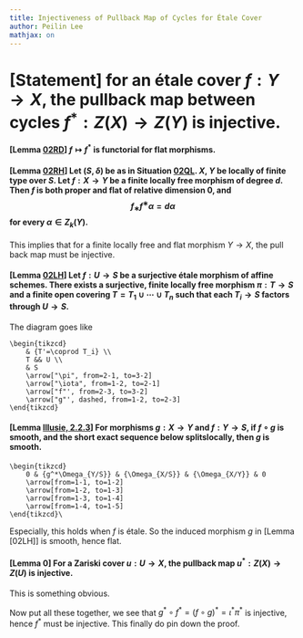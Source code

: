 ```yaml
---
title: Injectiveness of Pullback Map of Cycles for Étale Cover
author: Peilin Lee
mathjax: on
---
```


# [Statement] for an étale cover $f:Y\rightarrow X$, the pullback map between cycles $f^*:Z(X)\rightarrow Z(Y)$ is injective.

#### [Lemma [02RD](https://stacks.math.columbia.edu/tag/02RD)] $f\mapsto f^*$ is functorial for flat morphisms.

#### [Lemma [02RH](https://stacks.math.columbia.edu/tag/02RH)] Let $(S,δ)$ be as in Situation [02QL](https://stacks.math.columbia.edu/tag/02QL). $X$, $Y$ be locally of finite type over $S$. Let $f:X\rightarrow Y$ be a finite locally free morphism of degree $d$. Then $f$ is both proper and flat of relative dimension $0$, and $$f_∗f^∗\alpha=d\alpha$$ for every $\alpha\in Z_k(Y)$.

This implies that for a finite locally free and flat morphism $Y\rightarrow X$, the pull back map must be injective.

#### [Lemma [02LH](https://stacks.math.columbia.edu/tag/02LH)] Let $f:U\rightarrow S$ be a surjective étale morphism of affine schemes. There exists a surjective, finite locally free morphism $\pi:T\rightarrow S$ and a finite open covering $T=T_1\cup\cdots\cup T_n$ such that each $T_i\rightarrow S$ factors through $U\rightarrow S$. 

The diagram goes like
```rawlatex
\begin{tikzcd}
	& {T'=\coprod T_i} \\
	T && U \\
	& S
	\arrow["\pi", from=2-1, to=3-2]
	\arrow["\iota", from=1-2, to=2-1]
	\arrow["f"', from=2-3, to=3-2]
	\arrow["g"', dashed, from=1-2, to=2-3]
\end{tikzcd}
```

#### [Lemma [Illusie, 2.2.3](/assets/IllusieTopicsInAlgebraicGeometry.pdf)] For morphisms $g:X\rightarrow Y$ and $f:Y\rightarrow S$, if $f\circ g$ is smooth, and the short exact sequence below splitslocally, then $g$ is smooth.

```rawlatex
\begin{tikzcd}
	0 & {g^*\Omega_{Y/S}} & {\Omega_{X/S}} & {\Omega_{X/Y}} & 0
	\arrow[from=1-1, to=1-2]
	\arrow[from=1-2, to=1-3]
	\arrow[from=1-3, to=1-4]
	\arrow[from=1-4, to=1-5]
\end{tikzcd}\
``` 
Especially, this holds when $f$ is étale. So the induced morphism $g$ in [Lemma [02LH]] is smooth, hence flat.

#### [Lemma 0] For a Zariski cover $u:U\rightarrow X$, the pullback map $u^*:Z(X)\rightarrow Z(U)$ is injective. 

This is something obvious. 

Now put all these together, we see that $g^*\circ f^*=(f\circ g)^*=\iota^*\pi^*$ is injective, hence $f^*$ must be injective. This finally do pin down the proof.